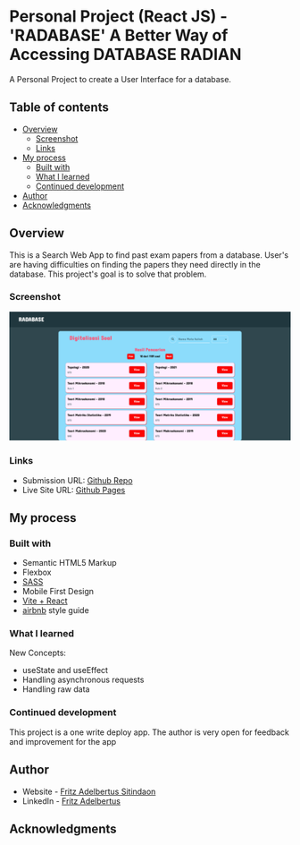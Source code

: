 # Personal Project (React JS) - 'RADABASE' A Better Way of Accessing DATABASE RADIAN

A Personal Project to create a User Interface for a database.

## Table of contents

- [Overview](#overview)
  - [Screenshot](#screenshot)
  - [Links](#links)
- [My process](#my-process)
  - [Built with](#built-with)
  - [What I learned](#what-i-learned)
  - [Continued development](#continued-development)
- [Author](#author)
- [Acknowledgments](#acknowledgments)

## Overview

This is a Search Web App to find past exam papers from a database. User's are having difficulties on finding the papers they need directly in the database. This project's goal is to solve that problem.

### Screenshot

![](./screenshot.png)

### Links

- Submission URL: [Github Repo](https://github.com/fritzadelbertus/PP04-Radabase)
- Live Site URL: [Github Pages](https://fritzadelbertus.github.io/PP04-Radabase/)

## My process

### Built with

- Semantic HTML5 Markup
- Flexbox
- [SASS](https://sass-lang.com/documentation/)
- Mobile First Design
- [Vite + React](https://vitejs.dev/)
- [airbnb](https://github.com/airbnb/javascript) style guide

### What I learned

New Concepts:
- useState and useEffect
- Handling asynchronous requests
- Handling raw data


### Continued development

This project is a one write deploy app. The author is very open for feedback and improvement for the app

## Author

- Website - [Fritz Adelbertus Sitindaon](https://www.furitsu.site)
- LinkedIn - [Fritz Adelbertus](https://www.linkedin.com/in/fritzadelbertus/)

## Acknowledgments
